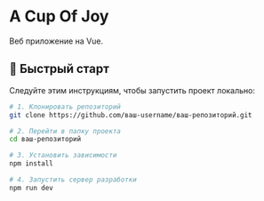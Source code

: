 # A Cup Of Joy

Веб приложение на Vue.

## 🚀 Быстрый старт

Следуйте этим инструкциям, чтобы запустить проект локально:

```bash
# 1. Клонировать репозиторий
git clone https://github.com/ваш-username/ваш-репозиторий.git

# 2. Перейти в папку проекта
cd ваш-репозиторий

# 3. Установить зависимости
npm install

# 4. Запустить сервер разработки
npm run dev
